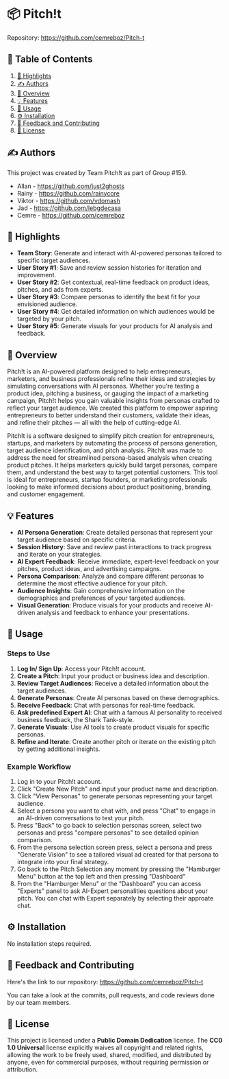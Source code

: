 # 📦 Pitch!t

Repository: https://github.com/cemreboz/Pitch-t


## 📖 Table of Contents
1. [🌟 Highlights](#-highlights)
2. [✍️ Authors](#%EF%B8%8F-authors)
3. [📖 Overview](#-overview)
4. [💡 Features](#-features)
5. [🚀 Usage](#-usage)
6. [⚙️ Installation](#%EF%B8%8F-installation)
7. [💭 Feedback and Contributing](#-feedback-and-contributing)
8. [📜 License](#-license)


## ✍️ Authors

This project was created by Team Pitch!t as part of Group #159.

- Allan - https://github.com/just2ghosts
- Rainy - https://github.com/rainycore
- Viktor - https://github.com/vdomash
- Jad - https://github.com/lebgdecasa
- Cemre - https://github.com/cemreboz


## 🌟 Highlights

- **Team Story**: Generate and interact with AI-powered personas tailored to specific target audiences.
- **User Story #1**: Save and review session histories for iteration and improvement.
- **User Story #2**: Get contextual, real-time feedback on product ideas, pitches, and ads from experts.
- **User Story #3**: Compare personas to identify the best fit for your envisioned audience.
- **User Story #4**: Get detailed information on which audiences would be targeted by your pitch.
- **User Story #5**: Generate visuals for your products for AI analysis and feedback.




## 📖 Overview

Pitch!t is an AI-powered platform designed to help entrepreneurs, marketers, and business professionals refine
their ideas and strategies by simulating conversations with AI personas. Whether you're testing a product idea,
pitching a business, or gauging the impact of a marketing campaign, Pitch!t helps you gain valuable insights from
personas crafted to reflect your target audience. We created this platform to empower aspiring entrepreneurs to better
understand their customers, validate their ideas, and refine their pitches — all with the help of cutting-edge AI.

PitchIt is a software designed to simplify pitch creation for entrepreneurs, startups, and marketers by automating the process of persona generation, target audience identification, and pitch analysis.
PitchIt was made to address the need for streamlined persona-based analysis when creating product pitches. It helps marketers quickly build target personas, compare them, and understand the best way to target potential customers.
This tool is ideal for entrepreneurs, startup founders, or marketing professionals looking to make informed decisions about product positioning, branding, and customer engagement.



## 💡 Features

- **AI Persona Generation**: Create detailed personas that represent your target audience based on specific criteria.
- **Session History**: Save and review past interactions to track progress and iterate on your strategies.
- **AI Expert Feedback**: Receive immediate, expert-level feedback on your pitches, product ideas, and advertising campaigns.
- **Persona Comparison**: Analyze and compare different personas to determine the most effective audience for your pitch.
- **Audience Insights**: Gain comprehensive information on the demographics and preferences of your targeted audiences.
- **Visual Generation**: Produce visuals for your products and receive AI-driven analysis and feedback to enhance your presentations.



## 🚀 Usage

### Steps to Use

1. **Log In/ Sign Up**: Access your Pitch!t account.
2. **Create a Pitch**: Input your product or business idea and description.
3. **Review Target Audiences**: Receive a detailed information about the target audiences.
4. **Generate Personas**: Create AI personas based on these demographics.
5. **Receive Feedback**: Chat with personas for real-time feedback.
6. **Ask predefined Expert AI**: Chat with a famous AI personality to received business feedback, the Shark Tank-style.
7. **Generate Visuals**: Use AI tools to create product visuals for specific personas.
8. **Refine and Iterate**: Create another pitch or iterate on the existing pitch by getting additional insights. 

### Example Workflow

1. Log in to your Pitch!t account.
2. Click "Create New Pitch" and input your product name and description.
3. Click "View Personas" to generate personas representing your target audience.
4. Select a persona you want to chat with, and press "Chat" to engage in an AI-driven conversations to test your pitch.
5. Press "Back" to go back to selection personas screen, select two personas and press "compare personas" to see detailed opinion comparison.
6. From the persona selection screen press, select a persona and press "Generate Vision" to see a tailored visual ad created for that persona to integrate into your final strategy.
7. Go back to the Pitch Selection any moment by pressing the "Hamburger Menu" button at the top left and then pressing "Dashboard"
8. From the "Hamburger Menu" or the "Dashboard" you can access "Experts" panel to ask AI-Expert personalities questions about your pitch. You can chat with Expert separately by selecting their approate chat.

## ⚙️ Installation

No installation steps required.


## 💭 Feedback and Contributing

Here's the link to our repository: https://github.com/cemreboz/Pitch-t

You can take a look at the commits, pull requests, and code reviews done by our team members. 



## 📜 License

This project is licensed under a **Public Domain Dedication** license. The **CC0 1.0 Universal** license explicitly waives all copyright and related rights, allowing the work to be freely used, shared, modified, and distributed by anyone, even for commercial purposes, without requiring permission or attribution.
